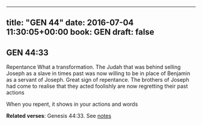 
---
title: "GEN 44"
date: 2016-07-04 11:30:05+00:00
book: GEN
draft: false
---

## GEN 44:33

Repentance
What a transformation. The Judah that was behind selling Joseph as a slave in times past was now willing to be in place of Benjamin as a servant of Joseph. Great sign of repentance. The brothers of Joseph had come to realise that they acted foolishly are now regretting their past actions

When you repent, it shows in your actions and words

**Related verses**: Genesis 44:33. See [notes](https://my.bible.com/notes/2407327542178210522)

